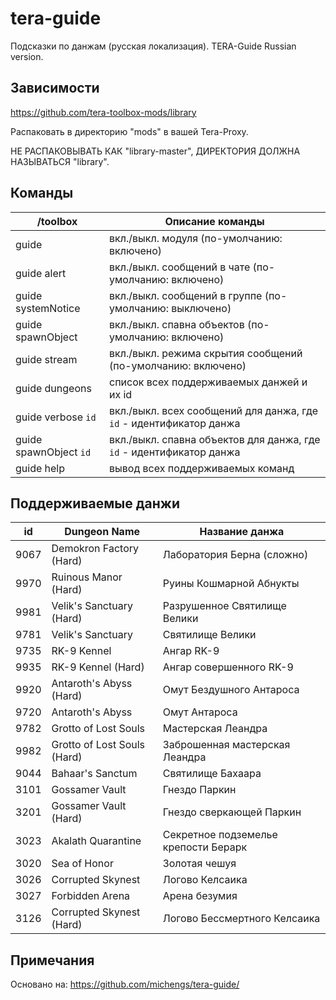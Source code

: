 # tera-guide
Подсказки по данжам (русская локализация). TERA-Guide Russian version.

## Зависимости
https://github.com/tera-toolbox-mods/library

Распаковать в директорию "mods" в вашей Tera-Proxy.

НЕ РАСПАКОВЫВАТЬ КАК "library-master", ДИРЕКТОРИЯ ДОЛЖНА НАЗЫВАТЬСЯ "library".

## Команды
/toolbox | Описание команды
--- | ---
guide| вкл./выкл. модуля (по-умолчанию: включено)
guide alert | вкл./выкл. сообщений в чате (по-умолчанию: включено)
guide systemNotice | вкл./выкл. сообщений в группе (по-умолчанию: выключено)
guide spawnObject | вкл./выкл. спавна объектов (по-умолчанию: включено)
guide stream | вкл./выкл. режима скрытия сообщений (по-умолчанию: включено)
guide dungeons | список всех поддерживаемых данжей и их id
guide verbose `id` | вкл./выкл. всех сообщений для данжа, где `id` - идентификатор данжа
guide spawnObject `id` | вкл./выкл. спавна объектов для данжа, где `id` - идентификатор данжа
guide help | вывод всех поддерживаемых команд

## Поддерживаемые данжи
id | Dungeon Name | Название данжа
--- | --- | ---
9067 | Demokron Factory (Hard) | Лаборатория Берна (сложно)
9970 | Ruinous Manor (Hard) | Руины Кошмарной Абнукты
9981 | Velik's Sanctuary (Hard) | Разрушенное Святилище Велики
9781 | Velik's Sanctuary | Святилище Велики
9735 | RK-9 Kennel | Ангар RK-9
9935 | RK-9 Kennel (Hard) | Ангар совершенного RK-9
9920 | Antaroth's Abyss (Hard) | Омут Бездушного Антароса
9720 | Antaroth's Abyss | Омут Антароса
9782 | Grotto of Lost Souls | Мастерская Леандра
9982 | Grotto of Lost Souls (Hard) | Заброшенная мастерская Леандра
9044 | Bahaar's Sanctum | Святилище Бахаара
3101 | Gossamer Vault | Гнездо Паркин
3201 | Gossamer Vault (Hard) | Гнездо сверкающей Паркин
3023 | Akalath Quarantine | Секретное подземелье крепости Берарк
3020 | Sea of Honor | Золотая чешуя
3026 | Corrupted Skynest | Логово Келсаика
3027 | Forbidden Arena | Арена безумия
3126 | Corrupted Skynest (Hard) | Логово Бессмертного Келсаика

## Примечания
Основано на: https://github.com/michengs/tera-guide/
